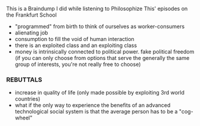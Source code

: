 <!--
.. title: Micro Braindump on Capitalism
.. slug: micro-braindump-on-capitalism
.. date: 2019-03-10 20:12:35 UTC
.. tags: braindump
.. type: text
-->

This is a Braindump I did while listening to Philosophize This' episodes
on the Frankfurt School


- "programmed" from birth to think of ourselves as worker-consumers
- alienating job
- consumption to fill the void of human interaction
- there is an exploited class and an exploiting class
- money is intrinsically connected to political power. fake political freedom
(if you can only choose from options that serve the generally the same group of
interests, you're not really free to choose)

### REBUTTALS

- increase in quality of life (only made possible by exploiting 3rd world
countries)
- what if the only way to experience the benefits of an advanced technological
social system is that the average person has to be a "cog-wheel"
